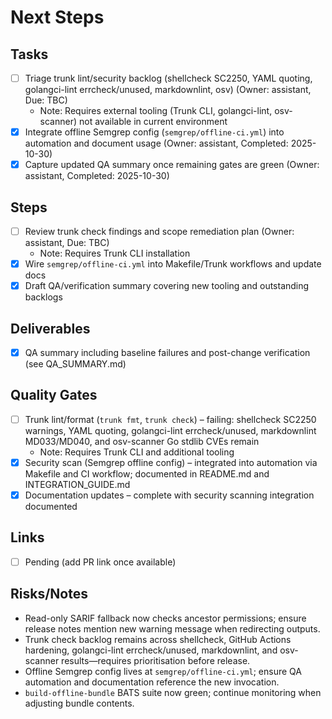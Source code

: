 # Next Steps

## Tasks

- [ ] Triage trunk lint/security backlog (shellcheck SC2250, YAML quoting, golangci-lint errcheck/unused, markdownlint, osv) (Owner: assistant, Due: TBC)
  - Note: Requires external tooling (Trunk CLI, golangci-lint, osv-scanner) not available in current environment
- [x] Integrate offline Semgrep config (`semgrep/offline-ci.yml`) into automation and document usage (Owner: assistant, Completed: 2025-10-30)
- [x] Capture updated QA summary once remaining gates are green (Owner: assistant, Completed: 2025-10-30)

## Steps

- [ ] Review trunk check findings and scope remediation plan (Owner: assistant, Due: TBC)
  - Note: Requires Trunk CLI installation
- [x] Wire `semgrep/offline-ci.yml` into Makefile/Trunk workflows and update docs
- [x] Draft QA/verification summary covering new tooling and outstanding backlogs

## Deliverables

- [x] QA summary including baseline failures and post-change verification (see QA_SUMMARY.md)

## Quality Gates

- [ ] Trunk lint/format (`trunk fmt`, `trunk check`) – failing: shellcheck SC2250 warnings, YAML quoting, golangci-lint errcheck/unused, markdownlint MD033/MD040, and osv-scanner Go stdlib CVEs remain
  - Note: Requires Trunk CLI and additional tooling
- [x] Security scan (Semgrep offline config) – integrated into automation via Makefile and CI workflow; documented in README.md and INTEGRATION_GUIDE.md
- [x] Documentation updates – complete with security scanning integration documented

## Links

- [ ] Pending (add PR link once available)

## Risks/Notes

- Read-only SARIF fallback now checks ancestor permissions; ensure release notes mention new warning message when redirecting outputs.
- Trunk check backlog remains across shellcheck, GitHub Actions hardening, golangci-lint errcheck/unused, markdownlint, and osv-scanner results—requires prioritisation before release.
- Offline Semgrep config lives at `semgrep/offline-ci.yml`; ensure QA automation and documentation reference the new invocation.
- `build-offline-bundle` BATS suite now green; continue monitoring when adjusting bundle contents.

